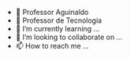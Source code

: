 - 👋 Professor Aguinaldo
- 👀 Professor de Tecnologia
- 🌱 I’m currently learning ...
- 💞️ I’m looking to collaborate on ...
- 📫 How to reach me ...

<!---
guinavieira/guinavieira is a ✨ special ✨ repository because its `README.md` (this file) appears on your GitHub profile.
You can click the Preview link to take a look at your changes.
--->
